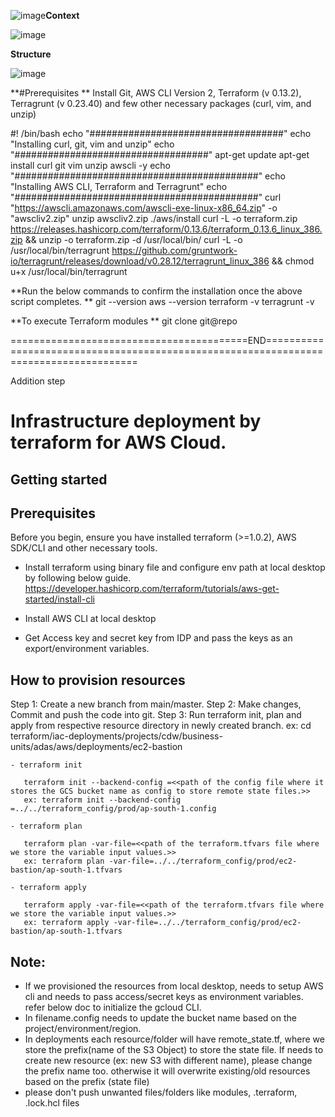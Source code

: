 ![image](https://github.com/bharatxnj/IAC/assets/46646250/36282d05-5945-4047-b6ba-79a11d1e91bf)**Context**


![image](https://github.com/bharatxnj/IAC/assets/46646250/158d905e-424a-4008-ad4c-e4149924b3d5)



**Structure**

![image](https://github.com/bharatxnj/IAC/assets/46646250/32329fd8-07df-41c6-b82e-78fc1fb2515b)


**#Prerequisites
**
Install Git, AWS CLI Version 2, Terraform (v 0.13.2), Terragrunt (v 0.23.40) and few other necessary packages (curl, vim, and unzip)


#! /bin/bash
echo "###################################"
echo "Installing curl, git, vim and unzip"
echo "###################################"
apt-get update
apt-get install curl git vim unzip awscli -y
echo "############################################"
echo "Installing AWS CLI, Terraform and Terragrunt"
echo "############################################"
curl "https://awscli.amazonaws.com/awscli-exe-linux-x86_64.zip" -o "awscliv2.zip"
unzip awscliv2.zip
./aws/install
curl -L -o terraform.zip https://releases.hashicorp.com/terraform/0.13.6/terraform_0.13.6_linux_386.zip && unzip -o terraform.zip -d /usr/local/bin/
curl -L -o /usr/local/bin/terragrunt https://github.com/gruntwork-io/terragrunt/releases/download/v0.28.12/terragrunt_linux_386 && chmod u+x /usr/local/bin/terragrunt


**Run the below commands to confirm the installation once the above script completes.
**
git --version
aws --version
terraform -v
terragrunt -v

**To execute Terraform modules
**
git clone git@repo

=========================================END======================================================================================

Addition step

# Infrastructure deployment by terraform for AWS Cloud.

## Getting started

## Prerequisites

Before you begin, ensure you have installed terraform (>=1.0.2), AWS SDK/CLI and other necessary tools.

- Install terraform using binary file and configure env path at local desktop by following below guide.
        https://developer.hashicorp.com/terraform/tutorials/aws-get-started/install-cli

- Install AWS CLI at local desktop
- Get Access key and secret key from IDP and pass the keys as an export/environment variables.



## How to provision resources

Step 1: Create a new branch from main/master.
Step 2: Make changes, Commit and push the code into git.
Step 3: Run terraform init, plan and apply from respective resource directory in newly created branch.
    ex: cd terraform/iac-deployments/projects/cdw/business-units/adas/aws/deployments/ec2-bastion

    - terraform init

       terraform init --backend-config =<<path of the config file where it stores the GCS bucket name as config to store remote state files.>>
       ex: terraform init --backend-config =../../terraform_config/prod/ap-south-1.config

    - terraform plan

       terraform plan -var-file=<<path of the terraform.tfvars file where we store the variable input values.>>
       ex: terraform plan -var-file=../../terraform_config/prod/ec2-bastion/ap-south-1.tfvars

    - terraform apply

       terraform apply -var-file=<<path of the terraform.tfvars file where we store the variable input values.>>
       ex: terraform apply -var-file=../../terraform_config/prod/ec2-bastion/ap-south-1.tfvars

    

## Note:

- If we provisioned the resources from local desktop, needs to setup AWS cli and needs to pass access/secret keys as environment variables. refer below doc to initialize the gcloud CLI.
- In filename.config needs to update the bucket name based on the project/environment/region.
- In deployments each resource/folder will have remote_state.tf, where we store the prefix(name of the S3 Object) to store the state file. If needs to create new resource (ex: new S3 with different name), please change the prefix name too. otherwise it will overwrite existing/old resources based on the prefix (state file)
- please don't push unwanted files/folders like modules, .terraform, .lock.hcl files
